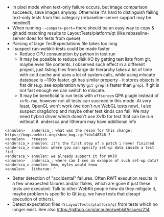 * In pixel mode when text-only failure occurs, but image comparison succeeds, save images anyway. Otherwise it's hard to distinguish failing text-only tests from this category (rebaseline-server support may be needed!)
* When running `--compare-port=` there should be an easy way to copy & git add matching results to LayoutTests/platform/qt (like rebaseline-server does for tests from queue)
* Parsing of large TestExpectations file takes too long
* I suspect run-webkit-tests could be made faster
   * Reduce CPU consumption by python in test run
   * It may be possible to reduce disk I/O by getting test lists from git, maybe even file contents. I observed such effect in a different project, just listing files from large dir hierarchy takes a lot of time with cold cache and uses a lot of system calls, while using mlocate database is ~100x faster. git has similar property - it stores objects in flat dir (e.g. see explanation why `git grep` is faster than `grep`). If git is not fast enough we can switch to mlocate.
   * It may be beneficial to run tests with `offscreen` QPA plugin instead of `xvfb-run`, however not all tests can succeed in this mode. At very least, OpenGL won't work (we don't run WebGL tests now), I also suspect drag&drop and maybe other test kinds can fail. We may need hybrid driver which doesn't use Xvfb for test that can be run without it. andersca and litherum may have additional info

```
<annulen>	andersca_: what was the reson for this change: https://bugs.webkit.org/show_bug.cgi?id=148746 ?
<annulen>	*reason
<andersca_>	annulen: it's the first step of a patch i never finished
<andersca_>	annulen: where you can specify set-up data inside a test fiel
<andersca_>	annulen: we already support it for WKTR
<annulen>	andersca_: where can I see an example of such set-up data?
<andersca_>	annulen: hmm, myles would know
<annulen>	litherum: ^
```

* Better detection of "accidental" failures. Often RWT execution results in a few unexpected failures and/or flakes, which are gone if just these tests are executed. Talk to other WebKit people how do they mitigate it, maybe problem is specific to Qt (e.g. we have tests that disrupt execution of others).
* Detect expectation files in `LayoutTests/platform/qt` from tests which no longer exist. See also https://github.com/annulen/webkit/issues/214
